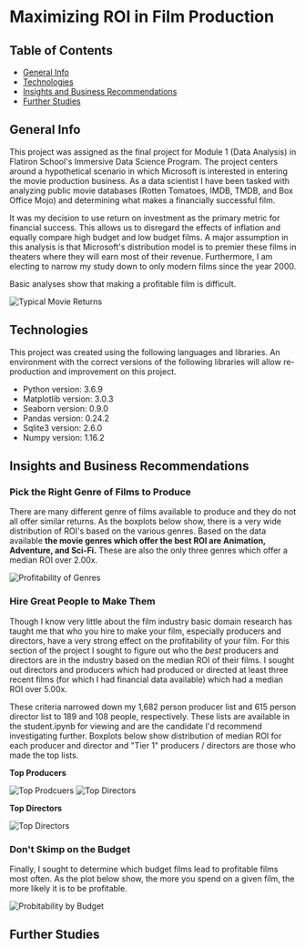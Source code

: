 # Maximizing ROI in Film Production

## Table of Contents
* [General Info](#general-info)
* [Technologies](#technologies)
* [Insights and Business Recommendations](#recommendations)
* [Further Studies](#further-studies)

## General Info
This project was assigned as the final project for Module 1 (Data Analysis) in Flatiron School's Immersive Data Science Program. The project centers around a hypothetical scenario in which Microsoft is interested in entering the movie production business. As a data scientist I have been tasked with analyzing public movie databases (Rotten Tomatoes, IMDB, TMDB, and Box Office Mojo) and determining what makes a financially successful film. 

It was my decision to use return on investment as the primary metric for financial success. This allows us to disregard the effects of inflation and equally compare high budget and low budget films. A major assumption in this analysis is that Microsoft's distribution model is to premier these films in theaters where they will earn most of their revenue. Furthermore, I am electing to narrow my study down to only modern films since the year 2000. 

Basic analyses show that making a profitable film is difficult. 

![Typical Movie Returns](typical_movie_returns.png)

## Technologies
This project was created using the following languages and libraries. An environment with the correct versions of the following libraries will allow re-production and improvement on this project. 

* Python version: 3.6.9
* Matplotlib version: 3.0.3
* Seaborn version: 0.9.0
* Pandas version: 0.24.2
* Sqlite3 version: 2.6.0
* Numpy version: 1.16.2

## Insights and Business Recommendations

### Pick the Right Genre of Films to Produce
There are many different genre of films available to produce and they do not all offer similar returns. As the boxplots below show, there is a very wide distribution of ROI's based on the various genres. Based on the data available **the movie genres which offer the best ROI are Animation, Adventure, and Sci-Fi.** These are also the only three genres which offer a median ROI over 2.00x. 

![Profitability of Genres](profitability_of_genres.png)

### Hire Great People to Make Them
Though I know very little about the film industry basic domain research has taught me that who you hire to make your film, especially producers and directors, have a very strong effect on the profitability of your film. For this section of the project I sought to figure out who the *best* producers and directors are in the industry based on the median ROI of their films. I sought out directors and producers which had produced or directed at least three recent films (for which I had financial data available) which had a median ROI over 5.00x. 

These criteria narrowed down my 1,682 person producer list and 615 person director list to 189 and 108 people, respectively. These lists are available in the student.ipynb for viewing and are the candidate I'd recommend investigating further. Boxplots below show distribution of median ROI for each producer and director and "Tier 1" producers / directors are those who made the top lists. 

**Top Producers**

![Top Prodcuers](top_producers.png) ![Top Directors](top_directors.png)

**Top Directors**

![Top Directors](top_directors.png)

### Don't Skimp on the Budget
Finally, I sought to determine which budget films lead to profitable films most often. As the plot below show, the more you spend on a given film, the more likely it is to be profitable.

![Probitability by Budget](profitability_by_production_budget3.png)

## Further Studies

